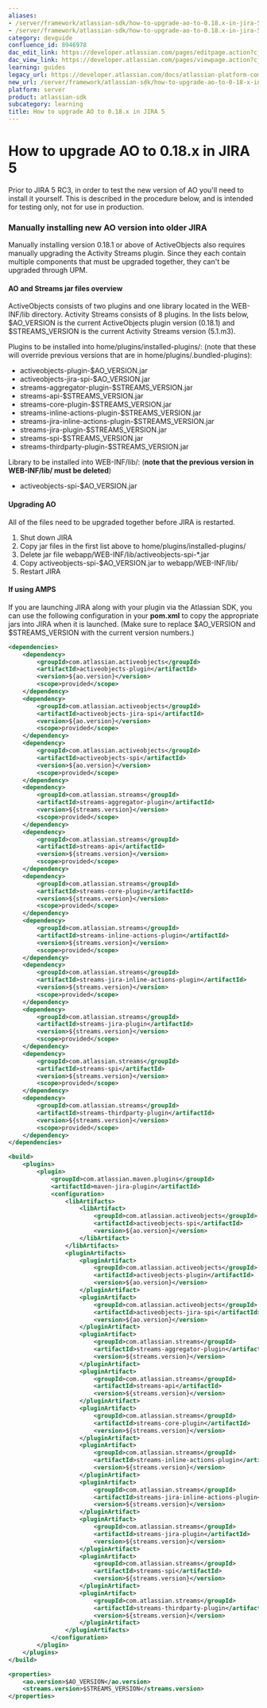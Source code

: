 ```yaml
---
aliases:
- /server/framework/atlassian-sdk/how-to-upgrade-ao-to-0.18.x-in-jira-5-8946978.html
- /server/framework/atlassian-sdk/how-to-upgrade-ao-to-0.18.x-in-jira-5-8946978.md
category: devguide
confluence_id: 8946978
dac_edit_link: https://developer.atlassian.com/pages/editpage.action?cjm=wozere&pageId=8946978
dac_view_link: https://developer.atlassian.com/pages/viewpage.action?cjm=wozere&pageId=8946978
learning: guides
legacy_url: https://developer.atlassian.com/docs/atlassian-platform-common-components/active-objects/ao-0-18-x-upgrade-guide/how-to-upgrade-ao-to-0-18-x-in-jira-5
new_url: /server/framework/atlassian-sdk/how-to-upgrade-ao-to-0-18-x-in-jira-5
platform: server
product: atlassian-sdk
subcategory: learning
title: How to upgrade AO to 0.18.x in JIRA 5
---
```

# How to upgrade AO to 0.18.x in JIRA 5

Prior to JIRA 5 RC3, in order to test the new version of AO you'll need to install it yourself. This is described in the procedure below, and is intended for testing only, not for use in production.

### Manually installing new AO version into older JIRA

Manually installing version 0.18.1 or above of ActiveObjects also requires manually upgrading the Activity Streams plugin. Since they each contain multiple components that must be upgraded together, they can't be upgraded through UPM.

#### AO and Streams jar files overview

ActiveObjects consists of two plugins and one library located in the WEB-INF/lib directory. Activity Streams consists of 8 plugins. In the lists below, $AO\_VERSION is the current ActiveObjects plugin version (0.18.1) and $STREAMS\_VERSION is the current Activity Streams version (5.1.m3).

Plugins to be installed into home/plugins/installed-plugins/: (note that these will override previous versions that are in home/plugins/.bundled-plugins):

-   activeobjects-plugin-$AO\_VERSION.jar
-   activeobjects-jira-spi-$AO\_VERSION.jar
-   streams-aggregator-plugin-$STREAMS\_VERSION.jar
-   streams-api-$STREAMS\_VERSION.jar
-   streams-core-plugin-$STREAMS\_VERSION.jar
-   streams-inline-actions-plugin-$STREAMS\_VERSION.jar
-   streams-jira-inline-actions-plugin-$STREAMS\_VERSION.jar
-   streams-jira-plugin-$STREAMS\_VERSION.jar
-   streams-spi-$STREAMS\_VERSION.jar
-   streams-thirdparty-plugin-$STREAMS\_VERSION.jar

Library to be installed into WEB-INF/lib/: (**note that the previous version in WEB-INF/lib/ must be deleted**)

-   activeobjects-spi-$AO\_VERSION.jar

#### Upgrading AO

All of the files need to be upgraded together before JIRA is restarted.

1.  Shut down JIRA
2.  Copy jar files in the first list above to home/plugins/installed-plugins/
3.  Delete jar file webapp/WEB-INF/lib/activeobjects-spi-\*.jar
4.  Copy activeobjects-spi-$AO\_VERSION.jar to webapp/WEB-INF/lib/
5.  Restart JIRA

#### If using AMPS

If you are launching JIRA along with your plugin via the Atlassian SDK, you can use the following configuration in your **pom.xml** to copy the appropriate jars into JIRA when it is launched. (Make sure to replace $AO\_VERSION and $STREAMS\_VERSION with the current version numbers.)

``` xml
<dependencies>
    <dependency>
        <groupId>com.atlassian.activeobjects</groupId>
        <artifactId>activeobjects-plugin</artifactId>
        <version>${ao.version}</version>
        <scope>provided</scope>
    </dependency>
    <dependency>
        <groupId>com.atlassian.activeobjects</groupId>
        <artifactId>activeobjects-jira-spi</artifactId>
        <version>${ao.version}</version>
        <scope>provided</scope>
    </dependency>
    <dependency>
        <groupId>com.atlassian.activeobjects</groupId>
        <artifactId>activeobjects-spi</artifactId>
        <version>${ao.version}</version>
        <scope>provided</scope>
    </dependency>
    <dependency>
        <groupId>com.atlassian.streams</groupId>
        <artifactId>streams-aggregator-plugin</artifactId>
        <version>${streams.version}</version>
        <scope>provided</scope>
    </dependency>
    <dependency>
        <groupId>com.atlassian.streams</groupId>
        <artifactId>streams-api</artifactId>
        <version>${streams.version}</version>
        <scope>provided</scope>
    </dependency>
    <dependency>
        <groupId>com.atlassian.streams</groupId>
        <artifactId>streams-core-plugin</artifactId>
        <version>${streams.version}</version>
        <scope>provided</scope>
    </dependency>
    <dependency>
        <groupId>com.atlassian.streams</groupId>
        <artifactId>streams-inline-actions-plugin</artifactId>
        <version>${streams.version}</version>
        <scope>provided</scope>
    </dependency>
    <dependency>
        <groupId>com.atlassian.streams</groupId>
        <artifactId>streams-jira-inline-actions-plugin</artifactId>
        <version>${streams.version}</version>
        <scope>provided</scope>
    </dependency>
    <dependency>
        <groupId>com.atlassian.streams</groupId>
        <artifactId>streams-jira-plugin</artifactId>
        <version>${streams.version}</version>
        <scope>provided</scope>
    </dependency>
    <dependency>
        <groupId>com.atlassian.streams</groupId>
        <artifactId>streams-spi</artifactId>
        <version>${streams.version}</version>
        <scope>provided</scope>
    </dependency>
    <dependency>
        <groupId>com.atlassian.streams</groupId>
        <artifactId>streams-thirdparty-plugin</artifactId>
        <version>${streams.version}</version>
        <scope>provided</scope>
    </dependency>
</dependencies>

<build>
    <plugins>
        <plugin>
            <groupId>com.atlassian.maven.plugins</groupId>
            <artifactId>maven-jira-plugin</artifactId>
            <configuration>
                <libArtifacts>
                    <libArtifact>
                        <groupId>com.atlassian.activeobjects</groupId>
                        <artifactId>activeobjects-spi</artifactId>
                        <version>${ao.version}</version>
                    </libArtifact>
                </libArtifacts>
                <pluginArtifacts>
                    <pluginArtifact>
                        <groupId>com.atlassian.activeobjects</groupId>
                        <artifactId>activeobjects-plugin</artifactId>
                        <version>${ao.version}</version>
                    </pluginArtifact>
                    <pluginArtifact>
                        <groupId>com.atlassian.activeobjects</groupId>
                        <artifactId>activeobjects-jira-spi</artifactId>
                        <version>${ao.version}</version>
                    </pluginArtifact>
                    <pluginArtifact>
                        <groupId>com.atlassian.streams</groupId>
                        <artifactId>streams-aggregator-plugin</artifactId>
                        <version>${streams.version}</version>
                    </pluginArtifact>
                    <pluginArtifact>
                        <groupId>com.atlassian.streams</groupId>
                        <artifactId>streams-api</artifactId>
                        <version>${streams.version}</version>
                    </pluginArtifact>
                    <pluginArtifact>
                        <groupId>com.atlassian.streams</groupId>
                        <artifactId>streams-core-plugin</artifactId>
                        <version>${streams.version}</version>
                    </pluginArtifact>
                    <pluginArtifact>
                        <groupId>com.atlassian.streams</groupId>
                        <artifactId>streams-inline-actions-plugin</artifactId>
                        <version>${streams.version}</version>
                    </pluginArtifact>
                    <pluginArtifact>
                        <groupId>com.atlassian.streams</groupId>
                        <artifactId>streams-jira-inline-actions-plugin</artifactId>
                        <version>${streams.version}</version>
                    </pluginArtifact>
                    <pluginArtifact>
                        <groupId>com.atlassian.streams</groupId>
                        <artifactId>streams-jira-plugin</artifactId>
                        <version>${streams.version}</version>
                    </pluginArtifact>
                    <pluginArtifact>
                        <groupId>com.atlassian.streams</groupId>
                        <artifactId>streams-spi</artifactId>
                        <version>${streams.version}</version>
                    </pluginArtifact>
                    <pluginArtifact>
                        <groupId>com.atlassian.streams</groupId>
                        <artifactId>streams-thirdparty-plugin</artifactId>
                        <version>${streams.version}</version>
                    </pluginArtifact>
                </pluginArtifacts>
            </configuration>
        </plugin>
    </plugins>
</build>

<properties>
    <ao.version>$AO_VERSION</ao.version>
    <streams.version>$STREAMS_VERSION</streams.version>
</properties>
```





































































































































































































































































































